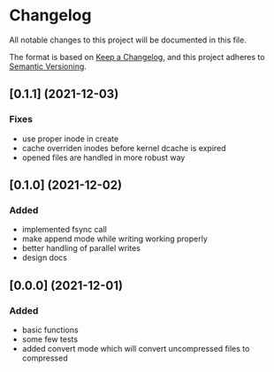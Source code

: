 
# Changelog
All notable changes to this project will be documented in this file.

The format is based on [Keep a Changelog](https://keepachangelog.com/en/1.0.0/),
and this project adheres to [Semantic Versioning](https://semver.org/spec/v2.0.0.html).

## [0.1.1] (2021-12-03)

### Fixes
* use proper inode in create
* cache overriden inodes before kernel dcache is expired
* opened files are handled in more robust way


## [0.1.0] (2021-12-02)

### Added
* implemented fsync call
* make append mode while writing working properly
* better handling of parallel writes
* design docs


## [0.0.0] (2021-12-01)

### Added
* basic functions
* some few tests
* added convert mode which will convert uncompressed files to compressed
